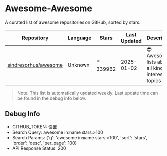 # Awesome-Awesome

A curated list of awesome repositories on GitHub, sorted by stars.

| Repository | Language | Stars | Last Updated | Description |
|------------|----------|-------|--------------|-------------|
| [sindresorhus/awesome](https://github.com/sindresorhus/awesome) | Unknown | ⭐ 339962 | 2025-01-02 | 😎 Awesome lists about all kinds of interesting topics || [vinta/awesome-python](https://github.com/vinta/awesome-python) | Python | ⭐ 229252 | 2025-01-02 | An opinionated list of awesome Python frameworks, libraries, software and resources. || [awesome-selfhosted/awesome-selfhosted](https://github.com/awesome-selfhosted/awesome-selfhosted) | Unknown | ⭐ 209974 | 2025-01-02 | A list of Free Software network services and web applications which can be hosted on your own servers || [avelino/awesome-go](https://github.com/avelino/awesome-go) | Go | ⭐ 135445 | 2025-01-02 | A curated list of awesome Go frameworks, libraries and software || [f/awesome-chatgpt-prompts](https://github.com/f/awesome-chatgpt-prompts) | HTML | ⭐ 114812 | 2025-01-02 | This repo includes ChatGPT prompt curation to use ChatGPT better. || [Hack-with-Github/Awesome-Hacking](https://github.com/Hack-with-Github/Awesome-Hacking) | Unknown | ⭐ 87212 | 2025-01-02 | A collection of various awesome lists for hackers, pentesters and security researchers || [jaywcjlove/awesome-mac](https://github.com/jaywcjlove/awesome-mac) | JavaScript | ⭐ 78462 | 2025-01-02 |  Now we have become very big, Different from the original idea. Collect premium software in various categories. || [FortAwesome/Font-Awesome](https://github.com/FortAwesome/Font-Awesome) | JavaScript | ⭐ 74496 | 2025-01-02 | The iconic SVG, font, and CSS toolkit || [vuejs/awesome-vue](https://github.com/vuejs/awesome-vue) | Unknown | ⭐ 72403 | 2025-01-02 | 🎉 A curated list of awesome things related to Vue.js || [DopplerHQ/awesome-interview-questions](https://github.com/DopplerHQ/awesome-interview-questions) | Unknown | ⭐ 72251 | 2025-01-02 | :octocat: A curated awesome list of lists of interview questions. Feel free to contribute! :mortar_board:  || [MunGell/awesome-for-beginners](https://github.com/MunGell/awesome-for-beginners) | Unknown | ⭐ 70347 | 2025-01-02 | A list of awesome beginners-friendly projects. || [josephmisiti/awesome-machine-learning](https://github.com/josephmisiti/awesome-machine-learning) | Python | ⭐ 66499 | 2025-01-02 | A curated list of awesome Machine Learning frameworks, libraries and software. || [enaqx/awesome-react](https://github.com/enaqx/awesome-react) | Unknown | ⭐ 66206 | 2025-01-02 | A collection of awesome things regarding React ecosystem || [awesomedata/awesome-public-datasets](https://github.com/awesomedata/awesome-public-datasets) | Unknown | ⭐ 61510 | 2025-01-02 | A topic-centric list of HQ open datasets. || [fffaraz/awesome-cpp](https://github.com/fffaraz/awesome-cpp) | Unknown | ⭐ 60938 | 2025-01-02 | A curated list of awesome C++ (or C) frameworks, libraries, resources, and shiny things. Inspired by awesome-... stuff. || [xingshaocheng/architect-awesome](https://github.com/xingshaocheng/architect-awesome) | Unknown | ⭐ 59940 | 2025-01-02 | 后端架构师技术图谱 || [binhnguyennus/awesome-scalability](https://github.com/binhnguyennus/awesome-scalability) | Unknown | ⭐ 59727 | 2025-01-02 | The Patterns of Scalable, Reliable, and Performant Large-Scale Systems || [sindresorhus/awesome-nodejs](https://github.com/sindresorhus/awesome-nodejs) | Unknown | ⭐ 59067 | 2025-01-02 | :zap: Delightful Node.js packages and resources || [prakhar1989/awesome-courses](https://github.com/prakhar1989/awesome-courses) | Unknown | ⭐ 58255 | 2025-01-02 | :books: List of awesome university courses for learning Computer Science! || [Solido/awesome-flutter](https://github.com/Solido/awesome-flutter) | Dart | ⭐ 54223 | 2025-01-02 | An awesome list that curates the best Flutter libraries, tools, tutorials, articles and more. || [PlexPt/awesome-chatgpt-prompts-zh](https://github.com/PlexPt/awesome-chatgpt-prompts-zh) | Unknown | ⭐ 53491 | 2025-01-02 | ChatGPT 中文调教指南。各种场景使用指南。学习怎么让它听你的话。 || [wasabeef/awesome-android-ui](https://github.com/wasabeef/awesome-android-ui) | Unknown | ⭐ 51129 | 2025-01-02 | A curated list of awesome Android UI/UX libraries || [rust-unofficial/awesome-rust](https://github.com/rust-unofficial/awesome-rust) | Rust | ⭐ 47894 | 2025-01-02 | A curated list of Rust code and resources. || [vsouza/awesome-ios](https://github.com/vsouza/awesome-ios) | Swift | ⭐ 47740 | 2025-01-02 | A curated list of awesome iOS ecosystem, including Objective-C and Swift Projects  || [justjavac/awesome-wechat-weapp](https://github.com/justjavac/awesome-wechat-weapp) | Unknown | ⭐ 46427 | 2025-01-02 | 微信小程序开发资源汇总 :100: || [brillout/awesome-react-components](https://github.com/brillout/awesome-react-components) | Unknown | ⭐ 43087 | 2025-01-02 | Curated List of React Components & Libraries. || [akullpp/awesome-java](https://github.com/akullpp/awesome-java) | Unknown | ⭐ 42397 | 2025-01-02 | A curated list of awesome frameworks, libraries and software for the Java programming language. || [LeCoupa/awesome-cheatsheets](https://github.com/LeCoupa/awesome-cheatsheets) | JavaScript | ⭐ 40927 | 2025-01-02 | 👩‍💻👨‍💻 Awesome cheatsheets for popular programming languages, frameworks and development tools. They include everything you should know in one single file. || [DovAmir/awesome-design-patterns](https://github.com/DovAmir/awesome-design-patterns) | Unknown | ⭐ 40693 | 2025-01-02 | A curated list of software and architecture related design patterns. || [docker/awesome-compose](https://github.com/docker/awesome-compose) | HTML | ⭐ 36416 | 2025-01-02 | Awesome Docker Compose samples || [lukasz-madon/awesome-remote-job](https://github.com/lukasz-madon/awesome-remote-job) | Unknown | ⭐ 35889 | 2025-01-02 | A curated list of awesome remote jobs and resources. Inspired by https://github.com/vinta/awesome-python || [jondot/awesome-react-native](https://github.com/jondot/awesome-react-native) | JavaScript | ⭐ 34796 | 2025-01-02 | Awesome React Native components, news, tools, and learning material! || [goabstract/Awesome-Design-Tools](https://github.com/goabstract/Awesome-Design-Tools) | JavaScript | ⭐ 34446 | 2025-01-02 | The best design tools and plugins for everything 👉 || [sorrycc/awesome-javascript](https://github.com/sorrycc/awesome-javascript) | Unknown | ⭐ 33810 | 2025-01-02 | 🐢 A collection of awesome browser-side  JavaScript libraries, resources and shiny things. || [alebcay/awesome-shell](https://github.com/alebcay/awesome-shell) | Unknown | ⭐ 33458 | 2025-01-02 | A curated list of awesome command-line frameworks, toolkits, guides and gizmos. Inspired by awesome-php. || [bayandin/awesome-awesomeness](https://github.com/bayandin/awesome-awesomeness) | Ruby | ⭐ 32230 | 2025-01-02 | A curated list of awesome awesomeness || [ziadoz/awesome-php](https://github.com/ziadoz/awesome-php) | Unknown | ⭐ 31139 | 2025-01-02 | A curated list of amazingly awesome PHP libraries, resources and shiny things. || [veggiemonk/awesome-docker](https://github.com/veggiemonk/awesome-docker) | Unknown | ⭐ 30873 | 2025-01-02 | :whale: A curated list of Docker resources and projects || [herrbischoff/awesome-macos-command-line](https://github.com/herrbischoff/awesome-macos-command-line) | Unknown | ⭐ 29081 | 2025-01-02 | Use your macOS terminal shell to do awesome things. || [jobbole/awesome-python-cn](https://github.com/jobbole/awesome-python-cn) | Makefile | ⭐ 28985 | 2025-01-02 | Python资源大全中文版，包括：Web框架、网络爬虫、模板引擎、数据库、数据可视化、图片处理等，由「开源前哨」和「Python开发者」微信公号团队维护更新。 || [imDazui/Tvlist-awesome-m3u-m3u8](https://github.com/imDazui/Tvlist-awesome-m3u-m3u8) | Unknown | ⭐ 26774 | 2025-01-02 | 直播源相关资源汇总 📺 💯 IPTV、M3U —— 勤洗手、戴口罩，祝愿所有人百毒不侵 || [awesome-foss/awesome-sysadmin](https://github.com/awesome-foss/awesome-sysadmin) | Unknown | ⭐ 26122 | 2025-01-02 | A curated list of amazingly awesome open-source sysadmin resources. || [kuchin/awesome-cto](https://github.com/kuchin/awesome-cto) | Unknown | ⭐ 26118 | 2025-01-02 | A curated and opinionated list of resources for Chief Technology Officers, with the emphasis on startups || [sindresorhus/awesome-electron](https://github.com/sindresorhus/awesome-electron) | Unknown | ⭐ 26012 | 2025-01-01 | Useful resources for creating apps with Electron || [terryum/awesome-deep-learning-papers](https://github.com/terryum/awesome-deep-learning-papers) | TeX | ⭐ 25593 | 2025-01-02 | The most cited deep learning papers || [academic/awesome-datascience](https://github.com/academic/awesome-datascience) | Unknown | ⭐ 25445 | 2025-01-02 | :memo: An awesome Data Science repository to learn and apply for real world problems. || [sdras/awesome-actions](https://github.com/sdras/awesome-actions) | Unknown | ⭐ 25441 | 2025-01-02 | A curated list of awesome actions to use on GitHub || [viatsko/awesome-vscode](https://github.com/viatsko/awesome-vscode) | JavaScript | ⭐ 25293 | 2025-01-02 | 🎨 A curated list of delightful VS Code packages and resources. || [abhisheknaiidu/awesome-github-profile-readme](https://github.com/abhisheknaiidu/awesome-github-profile-readme) | Unknown | ⭐ 25134 | 2025-01-02 | 😎 A curated list of awesome GitHub Profile which updates in real time  || [matteocrippa/awesome-swift](https://github.com/matteocrippa/awesome-swift) | Ruby | ⭐ 25000 | 2025-01-02 | A collaborative list of awesome Swift libraries and resources. Feel free to contribute! || [kdeldycke/awesome-falsehood](https://github.com/kdeldycke/awesome-falsehood) | Unknown | ⭐ 24889 | 2025-01-02 | 😱 Falsehoods Programmers Believe in || [ChristosChristofidis/awesome-deep-learning](https://github.com/ChristosChristofidis/awesome-deep-learning) | Unknown | ⭐ 24517 | 2025-01-02 | A curated list of awesome Deep Learning tutorials, projects and communities. || [Igglybuff/awesome-piracy](https://github.com/Igglybuff/awesome-piracy) | HTML | ⭐ 24429 | 2025-01-01 | A curated list of awesome warez and piracy links || [kahun/awesome-sysadmin](https://github.com/kahun/awesome-sysadmin) | Unknown | ⭐ 23811 | 2024-12-31 | A curated list of amazingly awesome open source sysadmin resources inspired by Awesome PHP. || [posquit0/Awesome-CV](https://github.com/posquit0/Awesome-CV) | TeX | ⭐ 23496 | 2025-01-02 | :page_facing_up: Awesome CV is LaTeX template for your outstanding job application || [hehonghui/awesome-english-ebooks](https://github.com/hehonghui/awesome-english-ebooks) | CSS | ⭐ 22607 | 2025-01-02 | 经济学人(含音频)、纽约客、卫报、连线、大西洋月刊等英语杂志免费下载,支持epub、mobi、pdf格式, 每周更新 || [luong-komorebi/Awesome-Linux-Software](https://github.com/luong-komorebi/Awesome-Linux-Software) | Python | ⭐ 22519 | 2025-01-02 | 🐧 A list of awesome Linux softwares  || [enaqx/awesome-pentest](https://github.com/enaqx/awesome-pentest) | Unknown | ⭐ 22207 | 2025-01-02 | A collection of awesome penetration testing resources, tools and other shiny things || [tayllan/awesome-algorithms](https://github.com/tayllan/awesome-algorithms) | Unknown | ⭐ 21291 | 2025-01-02 | A curated list of awesome places to learn and/or practice algorithms. || [jbhuang0604/awesome-computer-vision](https://github.com/jbhuang0604/awesome-computer-vision) | Unknown | ⭐ 21181 | 2025-01-02 | A curated list of awesome computer vision resources || [thangchung/awesome-dotnet-core](https://github.com/thangchung/awesome-dotnet-core) | C# | ⭐ 20106 | 2025-01-02 | :honeybee: A collection of awesome .NET core libraries, tools, frameworks and software || [Hannibal046/Awesome-LLM](https://github.com/Hannibal046/Awesome-LLM) | Unknown | ⭐ 19991 | 2025-01-02 | Awesome-LLM: a curated list of Large Language Model || [jivoi/awesome-osint](https://github.com/jivoi/awesome-osint) | Unknown | ⭐ 19618 | 2025-01-02 | :scream: A curated list of amazingly awesome OSINT || [quozd/awesome-dotnet](https://github.com/quozd/awesome-dotnet) | Unknown | ⭐ 19557 | 2025-01-02 | A collection of awesome .NET libraries, tools, frameworks and software || [Awesome-HarmonyOS/HarmonyOS](https://github.com/Awesome-HarmonyOS/HarmonyOS) | C | ⭐ 19459 | 2025-01-02 | A curated list of awesome things related to HarmonyOS. 华为鸿蒙操作系统。 || [djsime1/awesome-flipperzero](https://github.com/djsime1/awesome-flipperzero) | Unknown | ⭐ 19424 | 2025-01-02 | 🐬 A collection of awesome resources for the Flipper Zero device. || [ashishps1/awesome-system-design-resources](https://github.com/ashishps1/awesome-system-design-resources) | Java | ⭐ 19335 | 2025-01-02 | Learn System Design concepts and prepare for interviews using free resources. || [LiLittleCat/awesome-free-chatgpt](https://github.com/LiLittleCat/awesome-free-chatgpt) | Python | ⭐ 19066 | 2025-01-02 | 🆓免费的 ChatGPT 镜像网站列表，持续更新。List of free ChatGPT mirror sites, continuously updated.  || [wilsonfreitas/awesome-quant](https://github.com/wilsonfreitas/awesome-quant) | Python | ⭐ 18681 | 2025-01-02 | A curated list of insanely awesome libraries, packages and resources for Quants (Quantitative Finance) || [chaozh/awesome-blockchain-cn](https://github.com/chaozh/awesome-blockchain-cn) | JavaScript | ⭐ 18545 | 2025-01-02 | 收集所有区块链(BlockChain)技术开发相关资料，包括Fabric和Ethereum开发资料 || [matiassingers/awesome-readme](https://github.com/matiassingers/awesome-readme) | Unknown | ⭐ 18417 | 2025-01-02 | A curated list of awesome READMEs || [EthicalML/awesome-production-machine-learning](https://github.com/EthicalML/awesome-production-machine-learning) | Unknown | ⭐ 17765 | 2025-01-02 | A curated list of awesome open source libraries to deploy, monitor, version and scale your machine learning || [imarvinle/awesome-cs-books](https://github.com/imarvinle/awesome-cs-books) | Unknown | ⭐ 17669 | 2025-01-02 | 🔥 经典编程书籍大全，涵盖：计算机系统与网络、系统架构、算法与数据结构、前端开发、后端开发、移动开发、数据库、测试、项目与团队、程序员职业修炼、求职面试等 || [alexpate/awesome-design-systems](https://github.com/alexpate/awesome-design-systems) | Unknown | ⭐ 17457 | 2025-01-01 | 💅🏻 ⚒ A collection of awesome design systems || [jtoy/awesome-tensorflow](https://github.com/jtoy/awesome-tensorflow) | Unknown | ⭐ 17219 | 2025-01-02 | TensorFlow - A curated list of dedicated resources http://tensorflow.org || [HqWu-HITCS/Awesome-Chinese-LLM](https://github.com/HqWu-HITCS/Awesome-Chinese-LLM) | Unknown | ⭐ 17188 | 2025-01-02 | 整理开源的中文大语言模型，以规模较小、可私有化部署、训练成本较低的模型为主，包括底座模型，垂直领域微调及应用，数据集与教程等。 || [RunaCapital/awesome-oss-alternatives](https://github.com/RunaCapital/awesome-oss-alternatives) | Python | ⭐ 17036 | 2025-01-02 | Awesome list of open-source startup alternatives to well-known SaaS products 🚀 || [keon/awesome-nlp](https://github.com/keon/awesome-nlp) | Unknown | ⭐ 16862 | 2025-01-01 | :book: A curated list of resources dedicated to Natural Language Processing (NLP) || [mahmoud/awesome-python-applications](https://github.com/mahmoud/awesome-python-applications) | Jupyter Notebook | ⭐ 16847 | 2025-01-01 | 💿 Free software that works great, and also happens to be open-source Python.  || [rockerBOO/awesome-neovim](https://github.com/rockerBOO/awesome-neovim) | Unknown | ⭐ 16620 | 2025-01-02 | Collections of awesome neovim plugins. || [iCHAIT/awesome-macOS](https://github.com/iCHAIT/awesome-macOS) | Unknown | ⭐ 16280 | 2025-01-02 |   A curated list of awesome applications, softwares, tools and shiny things for macOS. || [anderspitman/awesome-tunneling](https://github.com/anderspitman/awesome-tunneling) | Unknown | ⭐ 16114 | 2025-01-02 | List of ngrok/Cloudflare Tunnel alternatives and other tunneling software and services. Focus on self-hosting. || [Kr1s77/awesome-python-login-model](https://github.com/Kr1s77/awesome-python-login-model) | Python | ⭐ 15970 | 2025-01-02 | 😮python模拟登陆一些大型网站，还有一些简单的爬虫，希望对你们有所帮助❤️，如果喜欢记得给个star哦🌟 || [gztchan/awesome-design](https://github.com/gztchan/awesome-design) | Unknown | ⭐ 15772 | 2025-01-02 | 🌟 Curated design resources from all over the world. || [unixorn/awesome-zsh-plugins](https://github.com/unixorn/awesome-zsh-plugins) | Shell | ⭐ 15717 | 2025-01-02 | A collection of ZSH frameworks, plugins, themes and tutorials. || [agarrharr/awesome-cli-apps](https://github.com/agarrharr/awesome-cli-apps) | Shell | ⭐ 15628 | 2025-01-02 | 🖥 📊 🕹 🛠 A curated list of command line apps || [bharathgs/Awesome-pytorch-list](https://github.com/bharathgs/Awesome-pytorch-list) | Unknown | ⭐ 15572 | 2025-01-02 | A comprehensive list of pytorch related content on github,such as different models,implementations,helper libraries,tutorials etc. || [Wechat-ggGitHub/Awesome-GitHub-Repo](https://github.com/Wechat-ggGitHub/Awesome-GitHub-Repo) | Unknown | ⭐ 15525 | 2025-01-02 | 收集整理 GitHub 上高质量、有趣的开源项目。 || [jobbole/awesome-java-cn](https://github.com/jobbole/awesome-java-cn) | Unknown | ⭐ 15509 | 2025-01-02 | Java资源大全中文版，包括开发库、开发工具、网站、博客、微信、微博等，由伯乐在线持续更新。 || [vitalysim/Awesome-Hacking-Resources](https://github.com/vitalysim/Awesome-Hacking-Resources) | Unknown | ⭐ 15497 | 2025-01-02 | A collection of hacking / penetration testing resources to make you better! || [ramitsurana/awesome-kubernetes](https://github.com/ramitsurana/awesome-kubernetes) | Shell | ⭐ 15156 | 2025-01-02 | A curated list for awesome kubernetes sources :ship::tada: || [vitejs/awesome-vite](https://github.com/vitejs/awesome-vite) | JavaScript | ⭐ 14753 | 2025-01-02 | ⚡️ A curated list of awesome things related to Vite.js || [jobbole/awesome-programming-books](https://github.com/jobbole/awesome-programming-books) | Unknown | ⭐ 14696 | 2025-01-02 | 经典编程书籍大全，涵盖：计算机系统与网络、系统架构、算法与数据结构、前端开发、后端开发、移动开发、数据库、测试、项目与团队、程序员职业修炼、求职面试等 || [chentsulin/awesome-graphql](https://github.com/chentsulin/awesome-graphql) | Unknown | ⭐ 14620 | 2025-01-02 | Awesome list of GraphQL || [taowen/awesome-lowcode](https://github.com/taowen/awesome-lowcode) | Unknown | ⭐ 14034 | 2025-01-02 | 国内低代码平台从业者交流 || [pluja/awesome-privacy](https://github.com/pluja/awesome-privacy) | Unknown | ⭐ 13853 | 2025-01-02 | Awesome Privacy - A curated list of services and alternatives that respect your privacy because PRIVACY MATTERS. || [thibmaek/awesome-raspberry-pi](https://github.com/thibmaek/awesome-raspberry-pi) | Shell | ⭐ 13818 | 2025-01-02 | 📝 A curated list of awesome Raspberry Pi tools, projects, images and resources || [aniftyco/awesome-tailwindcss](https://github.com/aniftyco/awesome-tailwindcss) | Unknown | ⭐ 13777 | 2025-01-02 | 😎 Awesome things related to Tailwind CSS || [markets/awesome-ruby](https://github.com/markets/awesome-ruby) | Unknown | ⭐ 13636 | 2025-01-02 | 💎 A collection of awesome Ruby libraries, tools, frameworks and software || [mfornos/awesome-microservices](https://github.com/mfornos/awesome-microservices) | Unknown | ⭐ 13427 | 2025-01-02 | A curated list of Microservice Architecture related principles and technologies. |

> Note: This list is automatically updated weekly. Last update time can be found in the debug info below.


## Debug Info
- GITHUB_TOKEN: 设置
- Search Query: awesome in:name stars:>100
- Search Params: {'q': 'awesome in:name stars:>100', 'sort': 'stars', 'order': 'desc', 'per_page': 100}
- API Response Status: 200
